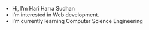 -  Hi, I’m Hari Harra Sudhan
-  I’m interested in Web development.
-  I’m currently learning Computer Science Engineering

<!---
vimalhari206/vimalhari206 is a ✨ special ✨ repository because its `README.md` (this file) appears on your GitHub profile.
You can click the Preview link to take a look at your changes.
--->
